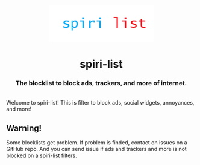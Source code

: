 
<p align="center">
  <img src="https://raw.githubusercontent.com/spiri-leo/spiri-list/main/spiri-list_logo.png" alt="Logo"/>
</p>
<h1 align="center">spiri-list</h1>
<h3 align="center">The blocklist to block ads, trackers, and more of internet.</h3>
</br>
Welcome to spiri-list! This is filter to block ads, social widgets, annoyances, and more!

## Warning!
Some blocklists get problem. If problem is finded, contact on issues on a GitHub repo. And you can send issue if ads and trackers and more is not blocked on a spiri-list filters.